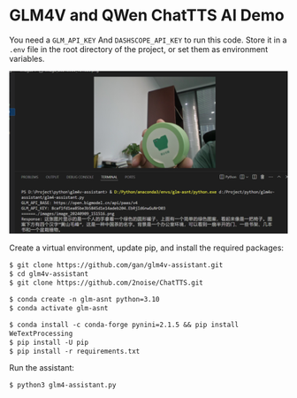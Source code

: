 # GLM4V and QWen  ChatTTS AI Demo

You need a `GLM_API_KEY` And `DASHSCOPE_API_KEY` to run this code. Store it in a `.env` file in the root directory of the project, or set them as environment variables.


![demo.png](demo.png)



Create a virtual environment, update pip, and install the required packages:

```
$ git clone https://github.com/gan/glm4v-assistant.git
$ cd glm4v-assistant
$ git clone https://github.com/2noise/ChatTTS.git
```



```
$ conda create -n glm-asnt python=3.10
$ conda activate glm-asnt
```

```
$ conda install -c conda-forge pynini=2.1.5 && pip install WeTextProcessing
$ pip install -U pip
$ pip install -r requirements.txt
```

Run the assistant:

```
$ python3 glm4-assistant.py
```
